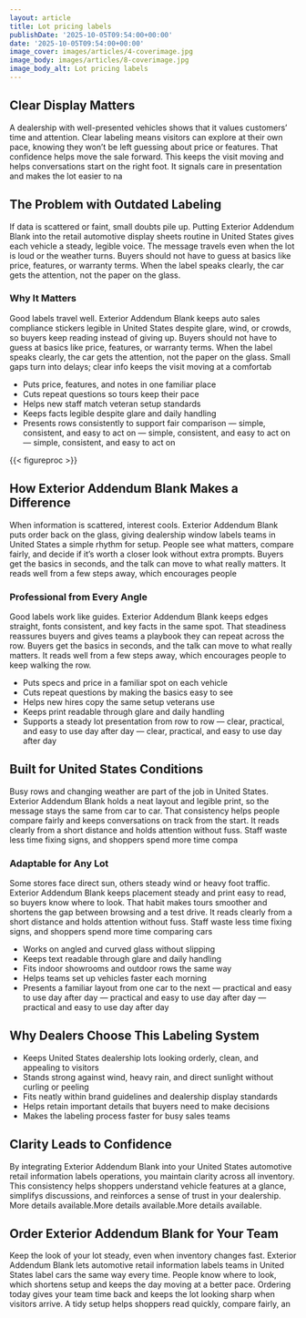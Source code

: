 ```yaml
---
layout: article
title: Lot pricing labels
publishDate: '2025-10-05T09:54:00+00:00'
date: '2025-10-05T09:54:00+00:00'
image_cover: images/articles/4-coverimage.jpg
image_body: images/articles/8-coverimage.jpg
image_body_alt: Lot pricing labels
---
```



## Clear Display Matters
A dealership with well-presented vehicles shows that it values customers’ time and attention. Clear labeling means visitors can explore at their own pace, knowing they won’t be left guessing about price or features. That confidence helps move the sale forward. This keeps the visit moving and helps conversations start on the right foot. It signals care in presentation and makes the lot easier to na

## The Problem with Outdated Labeling
If data is scattered or faint, small doubts pile up. Putting Exterior Addendum Blank into the retail automotive display sheets routine in United States gives each vehicle a steady, legible voice. The message travels even when the lot is loud or the weather turns. Buyers should not have to guess at basics like price, features, or warranty terms. When the label speaks clearly, the car gets the attention, not the paper on the glass.

### Why It Matters
Good labels travel well. Exterior Addendum Blank keeps auto sales compliance stickers legible in United States despite glare, wind, or crowds, so buyers keep reading instead of giving up. Buyers should not have to guess at basics like price, features, or warranty terms. When the label speaks clearly, the car gets the attention, not the paper on the glass. Small gaps turn into delays; clear info keeps the visit moving at a comfortab

- Puts price, features, and notes in one familiar place
- Cuts repeat questions so tours keep their pace
- Helps new staff match veteran setup standards
- Keeps facts legible despite glare and daily handling
- Presents rows consistently to support fair comparison — simple, consistent, and easy to act on — simple, consistent, and easy to act on — simple, consistent, and easy to act on

{{< figureproc >}}

## How Exterior Addendum Blank Makes a Difference
When information is scattered, interest cools. Exterior Addendum Blank puts order back on the glass, giving dealership window labels teams in United States a simple rhythm for setup. People see what matters, compare fairly, and decide if it’s worth a closer look without extra prompts.  Buyers get the basics in seconds, and the talk can move to what really matters.  It reads well from a few steps away, which encourages people

### Professional from Every Angle
Good labels work like guides. Exterior Addendum Blank keeps edges straight, fonts consistent, and key facts in the same spot. That steadiness reassures buyers and gives teams a playbook they can repeat across the row.  Buyers get the basics in seconds, and the talk can move to what really matters.  It reads well from a few steps away, which encourages people to keep walking the row.

- Puts specs and price in a familiar spot on each vehicle
- Cuts repeat questions by making the basics easy to see
- Helps new hires copy the same setup veterans use
- Keeps print readable through glare and daily handling
- Supports a steady lot presentation from row to row — clear, practical, and easy to use day after day — clear, practical, and easy to use day after day

## Built for United States Conditions
Busy rows and changing weather are part of the job in United States. Exterior Addendum Blank holds a neat layout and legible print, so the message stays the same from car to car. That consistency helps people compare fairly and keeps conversations on track from the start. It reads clearly from a short distance and holds attention without fuss. Staff waste less time fixing signs, and shoppers spend more time compa

### Adaptable for Any Lot
Some stores face direct sun, others steady wind or heavy foot traffic. Exterior Addendum Blank keeps placement steady and print easy to read, so buyers know where to look. That habit makes tours smoother and shortens the gap between browsing and a test drive. It reads clearly from a short distance and holds attention without fuss. Staff waste less time fixing signs, and shoppers spend more time comparing cars

- Works on angled and curved glass without slipping
- Keeps text readable through glare and daily handling
- Fits indoor showrooms and outdoor rows the same way
- Helps teams set up vehicles faster each morning
- Presents a familiar layout from one car to the next — practical and easy to use day after day — practical and easy to use day after day — practical and easy to use day after day

## Why Dealers Choose This Labeling System
- Keeps United States dealership lots looking orderly, clean, and appealing to visitors
- Stands strong against wind, heavy rain, and direct sunlight without curling or peeling
- Fits neatly within brand guidelines and dealership display standards
- Helps retain important details that buyers need to make decisions
- Makes the labeling process faster for busy sales teams

## Clarity Leads to Confidence
By integrating Exterior Addendum Blank into your United States automotive retail information labels operations, you maintain clarity across all inventory. This consistency helps shoppers understand vehicle features at a glance, simplifys discussions, and reinforces a sense of trust in your dealership. More details available.More details available.More details available.

## Order Exterior Addendum Blank for Your Team
Keep the look of your lot steady, even when inventory changes fast. Exterior Addendum Blank lets automotive retail information labels teams in United States label cars the same way every time. People know where to look, which shortens setup and keeps the day moving at a better pace.  Ordering today gives your team time back and keeps the lot looking sharp when visitors arrive.  A tidy setup helps shoppers read quickly, compare fairly, an

